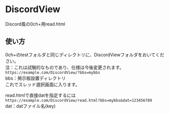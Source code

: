 # DiscordView
Discord風の0ch+用read.html
## 使い方
0ch+のtestフォルダと同じディレクトリに、DiscordViewフォルダをおいてください。  
注：これは試験的なものであり、仕様は今後変更されます。  
```https://example.com/DiscordView/?bbs=mybbs```  
bbs：掲示板設置ディレクトリ  
これでスレッド選択画面に入ります。  

read.htmlで直接datを指定するには  
```https://example.com/DiscordView/read.html?bbs=mybbs&dat=123456789```  
dat：datファイル名(key)
